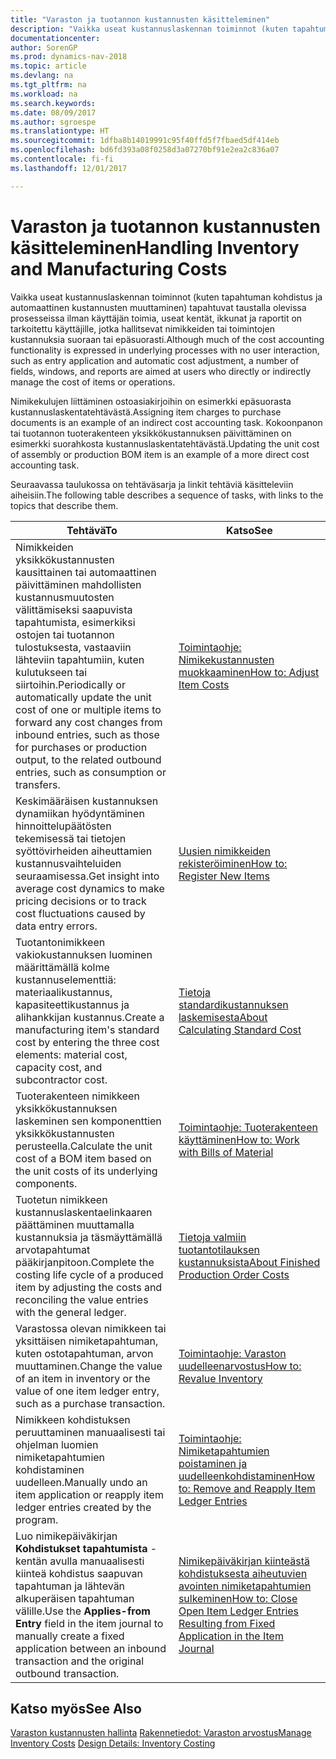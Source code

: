 ```yaml
---
title: "Varaston ja tuotannon kustannusten käsitteleminen"
description: "Vaikka useat kustannuslaskennan toiminnot (kuten tapahtuman kohdistus ja automaattinen kustannusten muuttaminen) tapahtuvat taustalla olevissa prosesseissa ilman käyttäjän toimia, useat kentät, ikkunat ja raportit on tarkoitettu käyttäjille, jotka hallitsevat nimikkeiden tai toimintojen kustannuksia suoraan tai epäsuorasti."
documentationcenter: 
author: SorenGP
ms.prod: dynamics-nav-2018
ms.topic: article
ms.devlang: na
ms.tgt_pltfrm: na
ms.workload: na
ms.search.keywords: 
ms.date: 08/09/2017
ms.author: sgroespe
ms.translationtype: HT
ms.sourcegitcommit: 1dfba8b14019991c95f40ffd5f7fbaed5df414eb
ms.openlocfilehash: bd6fd393a08f0258d3a07270bf91e2ea2c836a07
ms.contentlocale: fi-fi
ms.lasthandoff: 12/01/2017

---
```

# <a name="handling-inventory-and-manufacturing-costs"></a><span data-ttu-id="48020-103">Varaston ja tuotannon kustannusten käsitteleminen</span><span class="sxs-lookup"><span data-stu-id="48020-103">Handling Inventory and Manufacturing Costs</span></span>
<span data-ttu-id="48020-104">Vaikka useat kustannuslaskennan toiminnot (kuten tapahtuman kohdistus ja automaattinen kustannusten muuttaminen) tapahtuvat taustalla olevissa prosesseissa ilman käyttäjän toimia, useat kentät, ikkunat ja raportit on tarkoitettu käyttäjille, jotka hallitsevat nimikkeiden tai toimintojen kustannuksia suoraan tai epäsuorasti.</span><span class="sxs-lookup"><span data-stu-id="48020-104">Although much of the cost accounting functionality is expressed in underlying processes with no user interaction, such as entry application and automatic cost adjustment, a number of fields, windows, and reports are aimed at users who directly or indirectly manage the cost of items or operations.</span></span>  

 <span data-ttu-id="48020-105">Nimikekulujen liittäminen ostoasiakirjoihin on esimerkki epäsuorasta kustannuslaskentatehtävästä.</span><span class="sxs-lookup"><span data-stu-id="48020-105">Assigning item charges to purchase documents is an example of an indirect cost accounting task.</span></span> <span data-ttu-id="48020-106">Kokoonpanon tai tuotannon tuoterakenteen yksikkökustannuksen päivittäminen on esimerkki suorahkosta kustannuslaskentatehtävästä.</span><span class="sxs-lookup"><span data-stu-id="48020-106">Updating the unit cost of assembly or production BOM item is an example of a more direct cost accounting task.</span></span>  

 <span data-ttu-id="48020-107">Seuraavassa taulukossa on tehtäväsarja ja linkit tehtäviä käsitteleviin aiheisiin.</span><span class="sxs-lookup"><span data-stu-id="48020-107">The following table describes a sequence of tasks, with links to the topics that describe them.</span></span>   

|<span data-ttu-id="48020-108">**Tehtävä**</span><span class="sxs-lookup"><span data-stu-id="48020-108">**To**</span></span>|<span data-ttu-id="48020-109">**Katso**</span><span class="sxs-lookup"><span data-stu-id="48020-109">**See**</span></span>|  
|------------|-------------|  
|<span data-ttu-id="48020-110">Nimikkeiden yksikkökustannusten kausittainen tai automaattinen päivittäminen mahdollisten kustannusmuutosten välittämiseksi saapuvista tapahtumista, esimerkiksi ostojen tai tuotannon tulostuksesta, vastaaviin lähteviin tapahtumiin, kuten kulutukseen tai siirtoihin.</span><span class="sxs-lookup"><span data-stu-id="48020-110">Periodically or automatically update the unit cost of one or multiple items to forward any cost changes from inbound entries, such as those for purchases or production output, to the related outbound entries, such as consumption or transfers.</span></span>|[<span data-ttu-id="48020-111">Toimintaohje: Nimikekustannusten muokkaaminen</span><span class="sxs-lookup"><span data-stu-id="48020-111">How to: Adjust Item Costs</span></span>](inventory-how-adjust-item-costs.md)|  
|<span data-ttu-id="48020-112">Keskimääräisen kustannuksen dynamiikan hyödyntäminen hinnoittelupäätösten tekemisessä tai tietojen syöttövirheiden aiheuttamien kustannusvaihteluiden seuraamisessa.</span><span class="sxs-lookup"><span data-stu-id="48020-112">Get insight into average cost dynamics to make pricing decisions or to track cost fluctuations caused by data entry errors.</span></span>|[<span data-ttu-id="48020-113">Uusien nimikkeiden rekisteröiminen</span><span class="sxs-lookup"><span data-stu-id="48020-113">How to: Register New Items</span></span>](inventory-how-register-new-items.md)|  
|<span data-ttu-id="48020-114">Tuotantonimikkeen vakiokustannuksen luominen määrittämällä kolme kustannuselementtiä: materiaalikustannus, kapasiteettikustannus ja alihankkijan kustannus.</span><span class="sxs-lookup"><span data-stu-id="48020-114">Create a manufacturing item's standard cost by entering the three cost elements: material cost, capacity cost, and subcontractor cost.</span></span>|[<span data-ttu-id="48020-115">Tietoja standardikustannuksen laskemisesta</span><span class="sxs-lookup"><span data-stu-id="48020-115">About Calculating Standard Cost</span></span>](finance-about-calculating-standard-cost.md)|  
|<span data-ttu-id="48020-116">Tuoterakenteen nimikkeen yksikkökustannuksen laskeminen sen komponenttien yksikkökustannusten perusteella.</span><span class="sxs-lookup"><span data-stu-id="48020-116">Calculate the unit cost of a BOM item based on the unit costs of its underlying components.</span></span>|[<span data-ttu-id="48020-117">Toimintaohje: Tuoterakenteen käyttäminen</span><span class="sxs-lookup"><span data-stu-id="48020-117">How to: Work with Bills of Material</span></span>](inventory-how-work-BOMs.md)|  
|<span data-ttu-id="48020-118">Tuotetun nimikkeen kustannuslaskentaelinkaaren päättäminen muuttamalla kustannuksia ja täsmäyttämällä arvotapahtumat pääkirjanpitoon.</span><span class="sxs-lookup"><span data-stu-id="48020-118">Complete the costing life cycle of a produced item by adjusting the costs and reconciling the value entries with the general ledger.</span></span>|[<span data-ttu-id="48020-119">Tietoja valmiin tuotantotilauksen kustannuksista</span><span class="sxs-lookup"><span data-stu-id="48020-119">About Finished Production Order Costs</span></span>](finance-about-finished-production-order-costs.md)|  
|<span data-ttu-id="48020-120">Varastossa olevan nimikkeen tai yksittäisen nimiketapahtuman, kuten ostotapahtuman, arvon muuttaminen.</span><span class="sxs-lookup"><span data-stu-id="48020-120">Change the value of an item in inventory or the value of one item ledger entry, such as a purchase transaction.</span></span>|[<span data-ttu-id="48020-121">Toimintaohje: Varaston uudelleenarvostus</span><span class="sxs-lookup"><span data-stu-id="48020-121">How to: Revalue Inventory</span></span>](inventory-how-revalue-inventory.md)|
|<span data-ttu-id="48020-122">Nimikkeen kohdistuksen peruuttaminen manuaalisesti tai ohjelman luomien nimiketapahtumien kohdistaminen uudelleen.</span><span class="sxs-lookup"><span data-stu-id="48020-122">Manually undo an item application or reapply item ledger entries created by the program.</span></span>|[<span data-ttu-id="48020-123">Toimintaohje: Nimiketapahtumien poistaminen ja uudelleenkohdistaminen</span><span class="sxs-lookup"><span data-stu-id="48020-123">How to: Remove and Reapply Item Ledger Entries</span></span>](finance-how-to-remove-and-reapply-item-entries.md)|  
|<span data-ttu-id="48020-124">Luo nimikepäiväkirjan **Kohdistukset tapahtumista** -kentän avulla manuaalisesti kiinteä kohdistus saapuvan tapahtuman ja lähtevän alkuperäisen tapahtuman välille.</span><span class="sxs-lookup"><span data-stu-id="48020-124">Use the **Applies-from Entry** field in the item journal to manually create a fixed application between an inbound transaction and the original outbound transaction.</span></span>|[<span data-ttu-id="48020-125">Nimikepäiväkirjan kiinteästä kohdistuksesta aiheutuvien avointen nimiketapahtumien sulkeminen</span><span class="sxs-lookup"><span data-stu-id="48020-125">How to: Close Open Item Ledger Entries Resulting from Fixed Application in the Item Journal</span></span>](finance-how-to-close-open-item-ledger-entries-resulting-from-fixed-application-in-the-item-journal.md)|  

## <a name="see-also"></a><span data-ttu-id="48020-126">Katso myös</span><span class="sxs-lookup"><span data-stu-id="48020-126">See Also</span></span>  
<span data-ttu-id="48020-127">[Varaston kustannusten hallinta](finance-manage-inventory-costs.md)
[Rakennetiedot: Varaston arvostus](design-details-inventory-costing.md)</span><span class="sxs-lookup"><span data-stu-id="48020-127">[Manage Inventory Costs](finance-manage-inventory-costs.md)
[Design Details: Inventory Costing](design-details-inventory-costing.md)</span></span>

